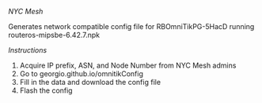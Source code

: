 *NYC Mesh*

Generates network compatible config file for RBOmniTikPG-5HacD running routeros-mipsbe-6.42.7.npk

*Instructions*
1. Acquire IP prefix, ASN, and Node Number from NYC 
Mesh admins
2. Go to georgio.github.io/omnitikConfig
3. Fill in the data and download the config file
4. Flash the config
 
